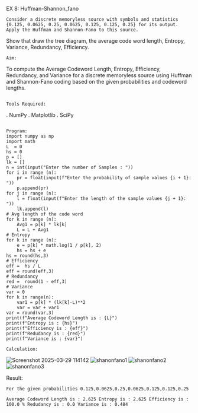 EX 8: Huffman-Shannon_fano
```
Consider a discrete memoryless source with symbols and statistics {0.125, 0.0625, 0.25, 0.0625, 0.125, 0.125, 0.25} for its output. 
Apply the Huffman and Shannon-Fano to this source.
```
Show that draw the tree diagram, the average code word length, Entropy, Variance, Redundancy, Efficiency.
```
Aim:
```
To compute the Average Codeword Length, Entropy, Efficiency, Redundancy, and Variance for a discrete memoryless source 
using Huffman and Shannon-Fano coding based on the given probabilities and codeword lengths.
```

Tools Required:
```
. NumPy
. Matplotlib
. SciPy
```

Program:
import numpy as np
import math 
L  = 0
hs = 0
p = []
lk = []
n = int(input("Enter the number of Samples : "))
for i in range (n): 
    pr = float(input(f"Enter the probability of sample values {i + 1}: "))  
    p.append(pr)
for j in range (n): 
    l = float(input(f"Enter the length of the sample values {j + 1}: "))  
    lk.append(l)
# Avg length of the code word
for k in range (n):
    Avg1 = p[k] * lk[k]
    L = L + Avg1
# Entropy
for k in range (n):
    e = p[k] * math.log(1 / p[k], 2)
    hs = hs + e
hs = round(hs,3)
# Efficiency
eff =  hs / L
eff = round(eff,3)
# Redundancy 
red =  round(1 - eff,3) 
# Variance
var = 0
for k in range(n):
    var1 = p[k] * (lk[k]-L)**2
    var = var + var1
var = round(var,3)
print(f"Average Codeword Length is : {L}")
print(f"Entropy is : {hs}")
print(f"Efficiency is : {eff}")
print(f"Redudancy is : {red}")
print(f"Variance is : {var}")

Calculation:
```
![Screenshot 2025-03-29 114142](https://github.com/user-attachments/assets/84ee5ba1-93ec-4ca8-8f1a-8b33ebafbcd1)
![shanonfano1](https://github.com/user-attachments/assets/cae4b657-8d13-481a-a632-f323566380d1)
![shanonfano2](https://github.com/user-attachments/assets/8425a988-cb0b-4c1d-a30f-79b05c2947b1)
![shanonfano3](https://github.com/user-attachments/assets/1a946a0f-0c7a-407b-94f0-4c18bd30d1f1)


Result:
```
For the given probabilities 0.125,0.0625,0.25,0.0625,0.125,0.125,0.25

Average Codeword Length is : 2.625 Entropy is : 2.625 Efficiency is : 100.0 % Redudancy is : 0.0 Variance is : 0.484
